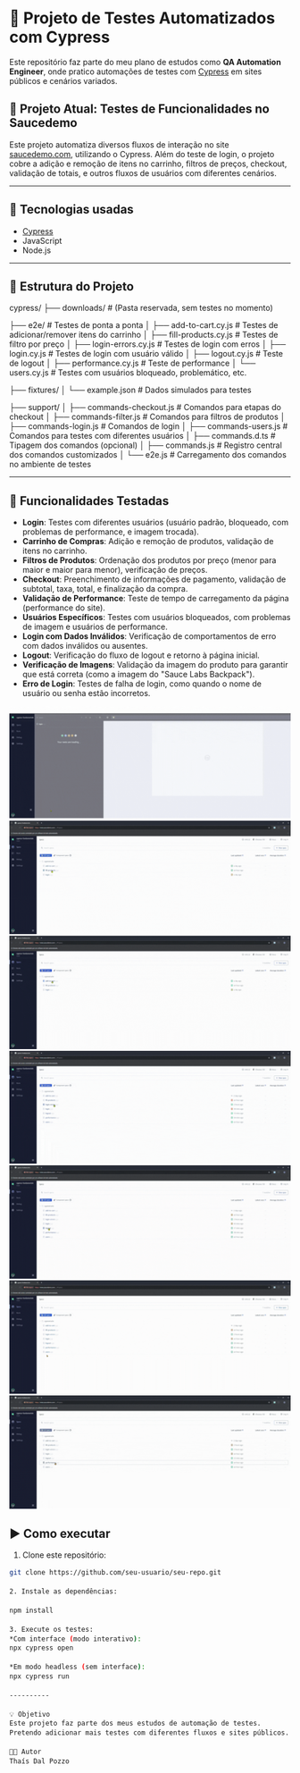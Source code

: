 # 🧪 Projeto de Testes Automatizados com Cypress

Este repositório faz parte do meu plano de estudos como **QA Automation Engineer**, onde pratico automações de testes com [Cypress](https://www.cypress.io/) em sites públicos e cenários variados.

## 🚀 Projeto Atual: Testes de Funcionalidades no Saucedemo

Este projeto automatiza diversos fluxos de interação no site [saucedemo.com](https://www.saucedemo.com), utilizando o Cypress. Além do teste de login, o projeto cobre a adição e remoção de itens no carrinho, filtros de preços, checkout, validação de totais, e outros fluxos de usuários com diferentes cenários.

---

## 🧰 Tecnologias usadas

- [Cypress](https://www.cypress.io/)
- JavaScript
- Node.js

---

## 📁 Estrutura do Projeto

cypress/
├── downloads/                     # (Pasta reservada, sem testes no momento)

├── e2e/                           # Testes de ponta a ponta
│   ├── add-to-cart.cy.js          # Testes de adicionar/remover itens do carrinho
│   ├── fill-products.cy.js        # Testes de filtro por preço
│   ├── login-errors.cy.js         # Testes de login com erros
│   ├── login.cy.js                # Testes de login com usuário válido
│   ├── logout.cy.js               # Teste de logout
│   ├── performance.cy.js          # Teste de performance
│   └── users.cy.js                # Testes com usuários bloqueado, problemático, etc.

├── fixtures/
│   └── example.json               # Dados simulados para testes

├── support/
│   ├── commands-checkout.js       # Comandos para etapas do checkout
│   ├── commands-filter.js         # Comandos para filtros de produtos
│   ├── commands-login.js          # Comandos de login
│   ├── commands-users.js          # Comandos para testes com diferentes usuários
│   ├── commands.d.ts              # Tipagem dos comandos (opcional)
│   ├── commands.js                # Registro central dos comandos customizados
│   └── e2e.js                     # Carregamento dos comandos no ambiente de testes


---

## 🧪 Funcionalidades Testadas

- **Login**: Testes com diferentes usuários (usuário padrão, bloqueado, com problemas de performance, e imagem trocada).
- **Carrinho de Compras**: Adição e remoção de produtos, validação de itens no carrinho.
- **Filtros de Produtos**: Ordenação dos produtos por preço (menor para maior e maior para menor), verificação de preços.
- **Checkout**: Preenchimento de informações de pagamento, validação de subtotal, taxa, total, e finalização da compra.
- **Validação de Performance**: Teste de tempo de carregamento da página (performance do site).
- **Usuários Específicos**: Testes com usuários bloqueados, com problemas de imagem e usuários de performance.
- **Login com Dados Inválidos**: Verificação de comportamentos de erro com dados inválidos ou ausentes.
- **Logout**: Verificação do fluxo de logout e retorno à página inicial.
- **Verificação de Imagens**: Validação da imagem do produto para garantir que está correta (como a imagem do "Sauce Labs Backpack").
- **Erro de Login**: Testes de falha de login, como quando o nome de usuário ou senha estão incorretos.

![Demonstração do login](https://raw.githubusercontent.com/Thaisdalpozzo/MyProjectCy/main/images/login-test.gif)
![Demonstração do filtro](https://raw.githubusercontent.com/Thaisdalpozzo/MyProjectCy/main/images/fill-products.gif)
![Demonstração do carrinho](https://raw.githubusercontent.com/Thaisdalpozzo/MyProjectCy/main/images/add-to-cart.gif)
![Demonstração dos erros](https://raw.githubusercontent.com/Thaisdalpozzo/MyProjectCy/main/images/login-errors.gif)
![Demonstração do logout](https://raw.githubusercontent.com/Thaisdalpozzo/MyProjectCy/main/images/logout.gif)
![Demonstração dos users](https://raw.githubusercontent.com/Thaisdalpozzo/MyProjectCy/main/images/users.gif)
![Demonstração da performance](https://raw.githubusercontent.com/Thaisdalpozzo/MyProjectCy/main/images/performance.gif)


## ▶️ Como executar

1. Clone este repositório:

```bash
git clone https://github.com/seu-usuario/seu-repo.git

2. Instale as dependências:

npm install

3. Execute os testes:
*Com interface (modo interativo):
npx cypress open

*Em modo headless (sem interface):
npx cypress run

----------

💡 Objetivo
Este projeto faz parte dos meus estudos de automação de testes.
Pretendo adicionar mais testes com diferentes fluxos e sites públicos.

👩‍💻 Autor
Thaís Dal Pozzo

